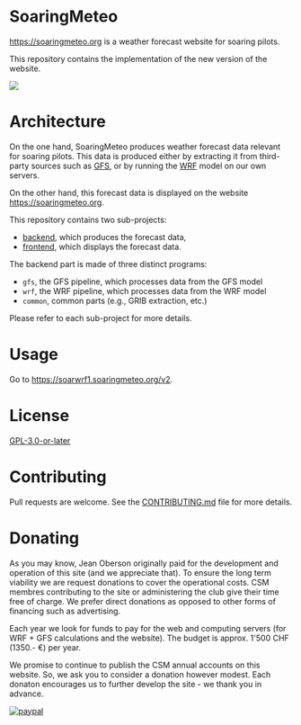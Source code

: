 # SoaringMeteo

https://soaringmeteo.org is a weather forecast website for soaring
pilots.

This repository contains the implementation of the new version of
the website.

![](images/soaringmeteo.png)

# Architecture

On the one hand, SoaringMeteo produces weather forecast data
relevant for soaring pilots. This data is produced either by
extracting it from third-party sources such as [GFS], or by running
the [WRF] model on our own servers.

On the other hand, this forecast data is displayed on the website
https://soaringmeteo.org.

This repository contains two sub-projects:

- [backend](backend/), which produces the forecast data,
- [frontend](frontend/), which displays the forecast data.


The backend part is made of three distinct programs:

- `gfs`, the GFS pipeline, which processes data from the GFS model
- `wrf`, the WRF pipeline, which processes data from the WRF model
- `common`, common parts (e.g., GRIB extraction, etc.)

Please refer to each sub-project for more details.


# Usage

Go to https://soarwrf1.soaringmeteo.org/v2.

# License

[GPL-3.0-or-later]

[GFS]: https://www.ncdc.noaa.gov/data-access/model-data/model-datasets/global-forcast-system-gfs
[WRF]: https://www2.mmm.ucar.edu/wrf/users/
[open issues]: https://github.com/soaringmeteo/soaringmeteo/issues
[GPL-3.0-or-later]: https://choosealicense.com/licenses/gpl-3.0/

# Contributing

Pull requests are welcome. See the [CONTRIBUTING.md](CONTRIBUTING.md) file for more details.

# Donating

As you may know, Jean Oberson originally paid for the development and operation of this site (and we appreciate that). To ensure the long term viability we are request donations to cover the operational costs. CSM membres contributing to the site or administering the club give their time free of charge. We prefer direct donations as opposed to other forms of financing such as advertising.

Each year we look for funds to pay for the web and computing servers (for WRF + GFS calculations and the website). The budget is approx. 1'500 CHF (1350.- €) per year.

We promise to continue to publish the CSM annual accounts on this website. So, we ask you to consider a donation however modest. Each donaton encourages us to further develop the site - we thank you in advance.


[![paypal](https://www.paypalobjects.com/fr_FR/CH/i/btn/btn_donateCC_LG.gif)](https://www.paypal.com/cgi-bin/webscr?cmd=_s-xclick&hosted_button_id=UZWD5HJX7ZVM6)
